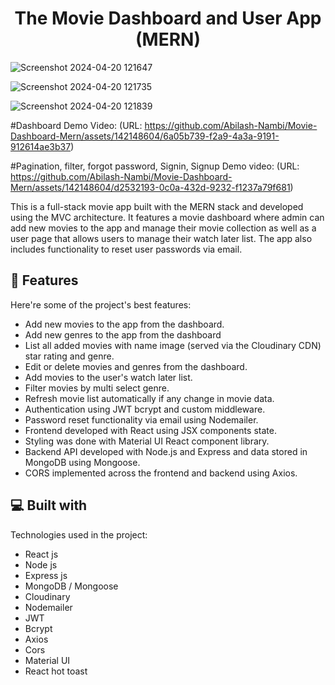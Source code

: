 <h1 align="center" id="title">The Movie Dashboard and User App (MERN)</h1>

![Screenshot 2024-04-20 121647](https://github.com/Abilash-Nambi/Movie-Dashboard-Mern/assets/142148604/a6f36e6c-6c48-4c4f-9e17-c3958c5947b4)

![Screenshot 2024-04-20 121735](https://github.com/Abilash-Nambi/Movie-Dashboard-Mern/assets/142148604/7db5d31e-e8b6-4704-bd5d-406d450ed6ff)


![Screenshot 2024-04-20 121839](https://github.com/Abilash-Nambi/Movie-Dashboard-Mern/assets/142148604/9a4065b2-3ce5-4ba8-bbb2-ff7bf3362982)


#Dashboard Demo Video: (URL: https://github.com/Abilash-Nambi/Movie-Dashboard-Mern/assets/142148604/6a05b739-f2a9-4a3a-9191-912614ae3b37)

#Pagination, filter, forgot password, Signin, Signup Demo video: (URL: https://github.com/Abilash-Nambi/Movie-Dashboard-Mern/assets/142148604/d2532193-0c0a-432d-9232-f1237a79f681) 










<p id="description">This is a full-stack movie app built with the MERN stack and developed using the MVC architecture. It features a movie dashboard where admin can add new movies to the app and manage their movie collection as well as a user page that allows users to manage their watch later list. The app also includes functionality to reset user passwords via email.</p>

  
  
<h2>🧐 Features</h2>

Here're some of the project's best features:

*   Add new movies to the app from the dashboard.
*   Add new genres to the app from the dashboard
*   List all added movies with name image (served via the Cloudinary CDN) star rating and genre.
*   Edit or delete movies and genres from the dashboard.
*   Add movies to the user's watch later list.
*   Filter movies by multi select genre.
*   Refresh movie list automatically if any change in movie data.
*   Authentication using JWT bcrypt and custom middleware.
*   Password reset functionality via email using Nodemailer.
*   Frontend developed with React using JSX components state.
*   Styling was done with Material UI React component library.
*   Backend API developed with Node.js and Express and data stored in MongoDB using Mongoose.
*   CORS implemented across the frontend and backend using Axios.

  
  
<h2>💻 Built with</h2>

Technologies used in the project:

*   React js
*   Node js
*   Express js
*   MongoDB / Mongoose
*   Cloudinary
*   Nodemailer
*   JWT
*   Bcrypt
*   Axios
*   Cors
*   Material UI
*   React hot toast
